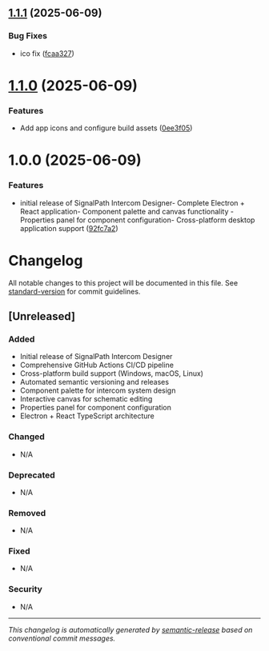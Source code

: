 ## [1.1.1](https://github.com/OmarAglan/SignalPath/compare/v1.1.0...v1.1.1) (2025-06-09)


### Bug Fixes

* ico fix ([fcaa327](https://github.com/OmarAglan/SignalPath/commit/fcaa327b2533655dac2ed6cce6ecbafc7f47c759))

# [1.1.0](https://github.com/OmarAglan/SignalPath/compare/v1.0.0...v1.1.0) (2025-06-09)


### Features

* Add app icons and configure build assets ([0ee3f05](https://github.com/OmarAglan/SignalPath/commit/0ee3f05b7a3e98b8cbd71fb733c244dc1c9a85eb))

# 1.0.0 (2025-06-09)


### Features

* initial release of SignalPath Intercom Designer- Complete Electron + React application- Component palette and canvas functionality  - Properties panel for component configuration- Cross-platform desktop application support ([92fc7a2](https://github.com/OmarAglan/SignalPath/commit/92fc7a2d283b773cd31a3c2bbb7f52f3cae0773f))

# Changelog

All notable changes to this project will be documented in this file. See [standard-version](https://github.com/conventional-changelog/standard-version) for commit guidelines.

## [Unreleased]

### Added
- Initial release of SignalPath Intercom Designer
- Comprehensive GitHub Actions CI/CD pipeline
- Cross-platform build support (Windows, macOS, Linux)
- Automated semantic versioning and releases
- Component palette for intercom system design
- Interactive canvas for schematic editing
- Properties panel for component configuration
- Electron + React TypeScript architecture

### Changed
- N/A

### Deprecated
- N/A

### Removed
- N/A

### Fixed
- N/A

### Security
- N/A

---

*This changelog is automatically generated by [semantic-release](https://github.com/semantic-release/semantic-release) based on conventional commit messages.*
